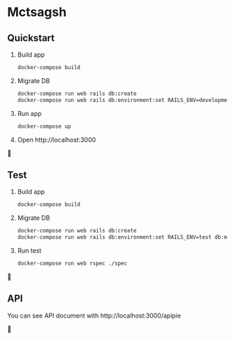 # Mctsagsh

## Quickstart

1. Build app
    ```sh
    docker-compose build
    ```
2. Migrate DB
    ```sh
    docker-compose run web rails db:create
    docker-compose run web rails db:environment:set RAILS_ENV=development db:migrate
    ```
3. Run app
    ```sh
    docker-compose up
    ```
4. Open http://localhost:3000

🍻

## Test

1. Build app
    ```sh
    docker-compose build
    ```
2. Migrate DB
    ```sh
    docker-compose run web rails db:create
    docker-compose run web rails db:environment:set RAILS_ENV=test db:migrate
    ```
3. Run test
    ```sh
    docker-compose run web rspec ./spec
    ```

🍻

## API

You can see API document with http://localhost:3000/apipie

🍻
